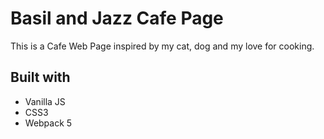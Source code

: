 # Basil and Jazz Cafe Page
This is a Cafe Web Page inspired by my cat, dog and my love for cooking.
## Built with
- Vanilla JS
- CSS3
- Webpack 5
